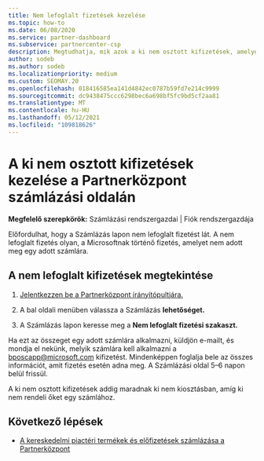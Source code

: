 ```yaml
---
title: Nem lefoglalt fizetések kezelése
ms.topic: how-to
ms.date: 06/08/2020
ms.service: partner-dashboard
ms.subservice: partnercenter-csp
description: Megtudhatja, mik azok a ki nem osztott kifizetések, amelyek a számlázást Partnerközpont oldalon. Azt is megtudhatja, hogyan alkalmazhatja őket a számlákra.
author: sodeb
ms.author: sodeb
ms.localizationpriority: medium
ms.custom: SEOMAY.20
ms.openlocfilehash: 018416585ea141d4842ec0787b59fd7e214c9999
ms.sourcegitcommit: dc9438475ccc6298bec6a698bf5fc9bd5cf2aa81
ms.translationtype: MT
ms.contentlocale: hu-HU
ms.lasthandoff: 05/12/2021
ms.locfileid: "109818626"
---
```

# <a name="manage-unallocated-payments-on-your-partner-center-billing-page"></a>A ki nem osztott kifizetések kezelése a Partnerközpont számlázási oldalán

**Megfelelő szerepkörök:** Számlázási rendszergazdai | Fiók rendszergazdája

Előfordulhat, hogy a Számlázás lapon nem lefoglalt fizetést lát. A nem lefoglalt fizetés olyan, a Microsoftnak történő fizetés, amelyet nem adott meg egy adott számlára.

## <a name="to-view-your-unallocated-payments"></a>A nem lefoglalt kifizetések megtekintése

1. [Jelentkezzen be a Partnerközpont irányítópultjára.](https://partner.microsoft.com/dashboard/home)

2. A bal oldali menüben válassza a Számlázás **lehetőséget.**

3. A Számlázás lapon keresse meg a **Nem lefoglalt fizetési szakaszt.** 

Ha ezt az összeget egy adott számlára alkalmazni, küldjön e-mailt, és mondja el nekünk, melyik számlára kell alkalmazni a bposcapp@microsoft.com kifizetést. Mindenképpen foglalja bele az összes információt, amit fizetés esetén adna meg. A Számlázási oldal 5–6 napon belül frissül. 

A ki nem osztott kifizetések addig maradnak ki nem kiosztásban, amíg ki nem rendeli őket egy számlához. 

## <a name="next-steps"></a>Következő lépések

- [A kereskedelmi piactéri termékek és előfizetések számlázása a Partnerközpont](csp-commercial-marketplace-billing.md)